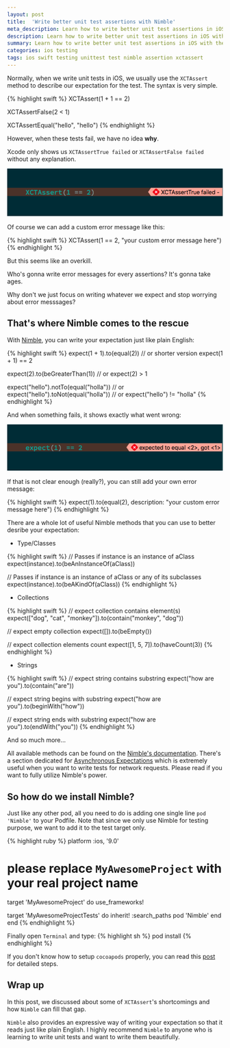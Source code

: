 ```yaml
---
layout: post
title:  'Write better unit test assertions with Nimble'
meta_description: Learn how to write better unit test assertions in iOS with the help of Nimble
description: Learn how to write better unit test assertions in iOS with the help of Nimble
summary: Learn how to write better unit test assertions in iOS with the help of Nimble
categories: ios testing
tags: ios swift testing unittest test nimble assertion xctassert
---
```


Normally, when we write unit tests in iOS, we usually use the `XCTAssert` method to describe our expectation for the test. The syntax is very simple.

{% highlight swift %}
XCTAssert(1 + 1 == 2)

XCTAssertFalse(2 < 1)

XCTAssertEqual("hello", "hello")
{% endhighlight %}

However, when these tests fail, we have no idea **why**.

Xcode only shows us `XCTAssertTrue failed` or `XCTAssertFalse failed` without any explanation.

![](/images/write-better-unit-test-assertions-with-nimble/xctassert-fail.png)

Of course we can add a custom error message like this:

{% highlight swift %}
XCTAssert(1 == 2, "your custom error message here")
{% endhighlight %}

But this seems like an overkill.

Who's gonna write error messages for every assertions? It's gonna take ages.

Why don't we just focus on writing whatever we expect and stop worrying about error messsages?

## That's where Nimble comes to the rescue

With [Nimble](https://github.com/Quick/Nimble), you can write your expectation just like plain English:

{% highlight swift %}
expect(1 + 1).to(equal(2))
// or shorter version
expect(1 + 1) == 2

expect(2).to(beGreaterThan(1))
// or
expect(2) > 1

expect("hello").notTo(equal("holla"))
// or
expect("hello").toNot(equal("holla"))
// or
expect("hello") != "holla"
{% endhighlight %}

And when something fails, it shows exactly what went wrong:

![](/images/write-better-unit-test-assertions-with-nimble/nimble-fail.png)

If that is not clear enough (really?), you can still add your own error message:

{% highlight swift %}
expect(1).to(equal(2), description: "your custom error message here")
{% endhighlight %}

There are a whole lot of useful Nimble methods that you can use to better desribe your expectation:

* Type/Classes

{% highlight swift %}
// Passes if instance is an instance of aClass
expect(instance).to(beAnInstanceOf(aClass))

// Passes if instance is an instance of aClass or any of its subclasses
expect(instance).to(beAKindOf(aClass))
{% endhighlight %}

* Collections

{% highlight swift %}
// expect collection contains element(s)
expect(["dog", "cat", "monkey"]).to(contain("monkey", "dog"))

// expect empty collection
expect([]).to(beEmpty())

// expect collection elements count
expect([1, 5, 7]).to(haveCount(3))
{% endhighlight %}

* Strings

{% highlight swift %}
// expect string contains substring
expect("how are you").to(contain("are"))

// expect string begins with substring
expect("how are you").to(beginWith("how"))

// expect string ends with substring
expect("how are you").to(endWith("you"))
{% endhighlight %}

And so much more...

All available methods can be found on the [Nimble's documentation](https://github.com/Quick/Nimble). There's a section dedicated for [Asynchronous Expectations](https://github.com/Quick/Nimble#asynchronous-expectations) which is extremely useful when you want to write tests for network requests. Please read if you want to fully utilize Nimble's power.

## So how do we install Nimble?

Just like any other pod, all you need to do is adding one single line `pod 'Nimble'` to your Podfile. Note that since we only use Nimble for testing purpose, we want to add it to the test target only.


{% highlight ruby %}
platform :ios, '9.0'

# please replace `MyAwesomeProject` with your real project name
target 'MyAwesomeProject' do
  use_frameworks!

  target 'MyAwesomeProjectTests' do
    inherit! :search_paths
    pod 'Nimble'
  end
end
{% endhighlight %}

Finally open `Terminal` and type:
{% highlight sh %}
pod install
{% endhighlight %}

If you don't know how to setup `cocoapods` properly, you can read this [post](/ios/testing/2016/07/24/how-to-setup-testing-for-new-ios-project/#step-2-setup-cocoapods) for detailed steps.

## Wrap up

In this post, we discussed about some of `XCTAssert`'s shortcomings and how `Nimble` can fill that gap.

`Nimble` also provides an expressive way of writing your expectation so that it reads just like plain English. I highly recommend `Nimble` to anyone who is learning to write unit tests and want to write them beautifully.
